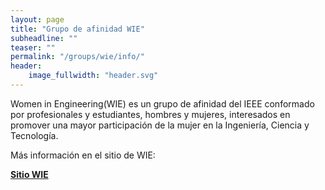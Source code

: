 ```yaml
---
layout: page
title: "Grupo de afinidad WIE"
subheadline: ""
teaser: ""
permalink: "/groups/wie/info/"
header:
    image_fullwidth: "header.svg"
---
```

Women  in  Engineering(WIE)  es  un  grupo  de  afinidad  del  IEEE  conformado  por profesionales   y   estudiantes,   hombres   y   mujeres,   interesados   en   promover   una   mayor participación de la mujer en la Ingeniería, Ciencia y Tecnología. 

Más información en el sitio de WIE:

<a class="radius button small" href="https://wie.ieee.org/">__Sitio WIE__</a>